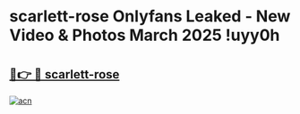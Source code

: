 # scarlett-rose Onlyfans Leaked - New Video & Photos March 2025 !uyy0h

# <h2><a href="https://15dfnx.iuczelnia.edu.pl?title=scarlett-rose&ref=uyy0h">🔗👉 🔴 scarlett-rose</a></h2>

[![acn](https://github.com/user-attachments/assets/0f9c940e-d8b0-45ae-aac7-cd30a18b3e1c)](https://15dfnx.iuczelnia.edu.pl?title=scarlett-rose&ref=uyy0h)


